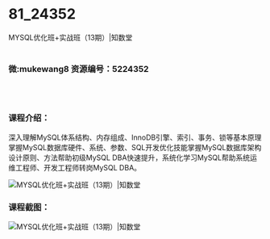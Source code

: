 # 81_24352
MYSQL优化班+实战班（13期）|知数堂
<br/></br>
<h3>微:mukewang8 资源编号：5224352</h3>
<br/></br>
<h3>课程介绍：</h3>
<p>深入理解MySQL体系结构、内存组成、InnoDB引擎、索引、事务、锁等基本原理掌握MySQL数据库硬件、系统、参数、SQL开发优化技能掌握MySQL数据库架构设计原则、方法帮助初级MySQL DBA快速提升，系统化学习MySQL帮助系统运维工程师、开发工程师转岗MySQL DBA。</p>
<p><img src="https://www.ko996.com/wp-content/uploads/img/2022/05/1-95-300x159.png" alt="MYSQL优化班+实战班（13期）|知数堂"></p>
<div class="info-desc">
<h3>课程截图：</h3>
<p><img src="https://www.ko996.com/wp-content/uploads/img/2022/05/2-86.png" alt="MYSQL优化班+实战班（13期）|知数堂"></p>


			
</div>
